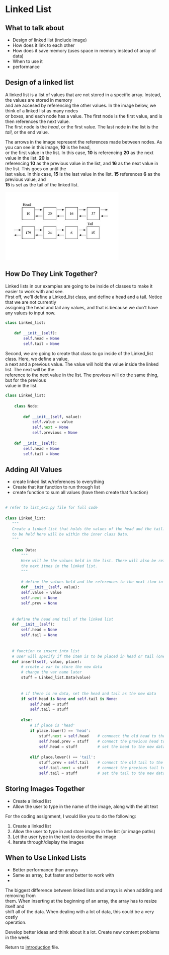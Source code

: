 # Linked List

## What to talk about
 - Design of linked list (include image)
 - How does it link to each other
 - How does it save memory (uses space in memory instead of array of data)
 - When to use it
 - performance


 ## Design of a linked list
 A linked list is a list of values that are not stored in a specific array. Instead, the values are stored in memory  
and are accesed by referencing the other values. In the image below, we think of a linked list as many nodes  
or boxes, and each node has a value. The first node is the first value, and is then references the next value.  
The first node is the *head*, or the first value. The last node in the list is the *tail*, or the end value.  

The arrows in the image represent the references made between nodes. As you can see in this image, __10__ is the head,  
or the first value in the list. In this case, __10__ is referencing __20__ as the next value in the list. __20__ is  
referencing __10__ as the previous value in the list, and __16__ as the next value in the list. This goes on until the  
last value. In this case, __15__ is the last value in the list. __15__ references __6__ as the previous value, and  
__15__ is set as the tail of the linked list.


![Design of linked list](linkedlist_node_image.jpg)  

## How Do They Link Together?  
Linked lists in our examples are going to be inside of classes to make it easier to work with and see.  
First off, we'll define a Linked_list class, and define a head and a tail. Notice that we are not currently  
assigning the head and tail any values, and that is because we don't have any values to input now.  

```python
class Linked_list:

    def __init__(self):
        self.head = None
        self.tail = None

```

Second, we are going to create that class to go inside of the Linked_list class. Here, we define a value,  
a next and a previous value. The value will hold the value inside the linked list. The next will be the  
reference to the next value in the list. The previous will do the same thing, but for the previous  
value in the list.

```python
class Linked_list:

    class Node:

        def __init__(self, value):
            self.value = value
            self.next = None
            self.previous = None

    def __init__(self):
        self.head = None
        self.tail = None

```
 

 ## Adding All Values
 - create linked list w/references to everything
 - Create that iter function to run through list
 - create function to sum all values (have them create that function)

 ```python

# refer to list_ex1.py file for full code

class Linked_list:
    """
    Create a linked list that holds the values of the head and the tail. Any other data
    to be held here will be within the inner class Data.
    """

    class Data:
        """
        Here will be the values held in the list. There will also be references to 
        the next itmes in the linked list.
        """

        # define the values held and the references to the next item in the list
        def __init__(self, value):
        self.value = value
        self.next = None
        self.prev = None


    # define the head and tail of the linked list
    def __init__(self):
        self.head = None
        self.tail = None


    # function to insert into list
    # user will specify if the item is to be placed in head or tail (one function for two purposes)
    def insert(self, value, place):
        # create a var to store the new data
        # change the var name later
        stuff = Linked_list.Data(value)


        # if there is no data, set the head and tail as the new data
        if self.head is None and self.tail is None:
            self.head = stuff
            self.tail = stuff

        else:
            # if place is 'head'
            if place.lower() == 'head':
                stuff.next = self.head    # connnect the old head to the new data
                self.head.prev = stuff    # connect the previous head to the new data
                self.head = stuff         # set the head to the new data

            elif place.lower() == 'tail':
                stuff.prev = self.tail    # connect the old tail to the new data
                self.tail.next = stuff    # connect the previous tail to the new data
                self.tail = stuff         # set the tail to the new data

 ```
 
 ## Storing Images Together  

 * Create a linked list  
 * Allow the user to type in the name of the image, along with the alt text  

For the coding assignment, I would like you to do the following:  
 1. Create a linked list  
 2. Allow the user to type in and store images in the list (or image paths)  
 3. Let the user type in the text to describe the image  
 4. Iterate through/display the images

 ## When to Use Linked Lists
 * Better performance than arrays
 * Same as array, but faster and better to work with
 * 

The biggest difference between linked lists and arrays is when addding and removing from  
them. When inserting at the beginning of an array, the array has to resize itself and  
shift all of the data. When dealing with a lot of data, this could be a very costly  
operation. 
 
 Develop better ideas and think about it a lot. Create new content problems in the week.

Return to [introduction](introduction.md) file.
